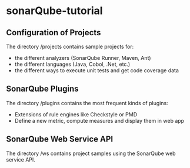 # sonarQube-tutorial
## Configuration of Projects

The directory /projects contains sample projects for:
 * the different analyzers (SonarQube Runner, Maven, Ant)
 * the different languages (Java, Cobol, .Net, etc.)
 * the different ways to execute unit tests and get code coverage data

## SonarQube Plugins

The directory /plugins contains the most frequent kinds of plugins:
 * Extensions of rule engines like Checkstyle or PMD
 * Define a new metric, compute measures and display them in web app

## SonarQube Web Service API

The directory /ws contains project samples using the SonarQube web service API.